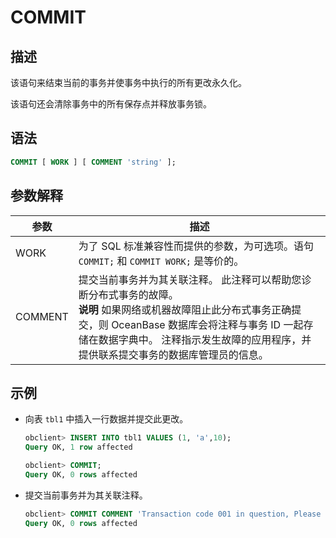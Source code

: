 # COMMIT

## 描述

该语句来结束当前的事务并使事务中执行的所有更改永久化。

该语句还会清除事务中的所有保存点并释放事务锁。

## 语法

```sql
COMMIT [ WORK ] [ COMMENT 'string' ];
```

## 参数解释

|   参数    |                                                                                                    描述                                                                                                     |
|---------|-----------------------------------------------------------------------------------------------------------------------------------------------------------------------------------------------------------|
| WORK    | 为了 SQL 标准兼容性而提供的参数，为可选项。语句 `COMMIT;` 和 `COMMIT WORK;` 是等价的。                                                                                                                                               |
| COMMENT | 提交当前事务并为其关联注释。 此注释可以帮助您诊断分布式事务的故障。 <br>**说明**  如果网络或机器故障阻止此分布式事务正确提交，则 OceanBase 数据库会将注释与事务 ID 一起存储在数据字典中。 注释指示发生故障的应用程序，并提供联系提交事务的数据库管理员的信息。 |

## 示例

* 向表 `tbl1` 中插入一行数据并提交此更改。

  ```sql
  obclient> INSERT INTO tbl1 VALUES (1, 'a',10);
  Query OK, 1 row affected
  
  obclient> COMMIT;
  Query OK, 0 rows affected
  ```

* 提交当前事务并为其关联注释。

  ```sql
  obclient> COMMIT COMMENT 'Transaction code 001 in question, Please contact Zhang XX';
  Query OK, 0 rows affected
  ```
